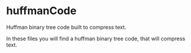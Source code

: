 # huffmanCode
Huffman binary tree code built to compress text.

In these files you will find a huffman binary tree code, that will compress text.
